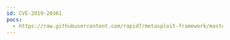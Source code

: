 ```yaml
---
id: CVE-2019-20361
pocs:
  - https://raw.githubusercontent.com/rapid7/metasploit-framework/master/modules/auxiliary/scanner/http/wp_email_sub_news_sqli.rb
---
```

